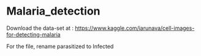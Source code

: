 # Malaria_detection

Download the data-set at : https://www.kaggle.com/iarunava/cell-images-for-detecting-malaria

For the file, rename parasitized to Infected
